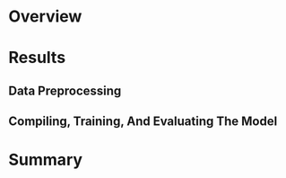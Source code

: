 # Overview

# Results

## Data Preprocessing


## Compiling, Training, And Evaluating The Model




# Summary

